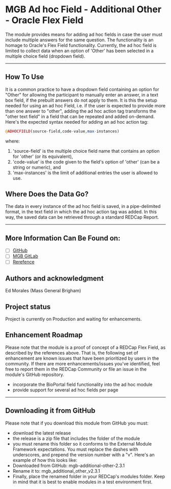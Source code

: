  # MGB Ad hoc Field - Additional Other - Oracle Flex Field

 The module provides means for adding ad hoc fields in case the user must include multiple answers for the same question. The functionality is an homage to Oracle's Flex Field functionality. Currently, the ad hoc field is limited to collect data when an option of 'Other' has been selected in a multiple choice field (dropdown field).

***

## How To Use

It is a common practice to have a dropdown field containing an option for "Other" for allowing the participant to manually enter an answer, in a text box field, if the prebuilt answers do not apply to them. 
It is this the setup needed for using an ad hoc Field, i.e. if the user is expected to provide more than one answer to "other",  adding the ad hoc action tag transforms the "other text field" in a field that can be repeated and added on-demand.
Here's the expected syntax needed for adding an ad hoc action tag:

```php
@ADHOCFIELD(source-field,code-value,max-instances)
```
where:
 1. 'source-field' is the multiple choice field name that contains an option for 'other' (or its equivalent), 
 1. 'code-value' is the code given to the field's option of 'other' (can be a string or numeric), and 
 1. 'max-instances' is the limit of additional entries the user is allowed to use.

## Where Does the Data Go?

The data in every instance of the ad hoc field is saved, in a pipe-delimited format, in the text field in which the ad hoc action tag was added.
In this way, the saved data can be retrieved through a standard REDCap Report.

***

## More Information Can Be Found on:

- [ ] [GitHub](https://github.com/PHSERIS/mgb-additional-other) 
- [ ] [MGB GitLab](https://gitlab-scm.partners.org/redcap_edc/mgb-flex-field)
- [ ] [Rerefence](https://docs.oracle.com/cd/A60725_05/html/comnls/us/fnd/10gch5.htm)

## Authors and acknowledgment
Ed Morales (Mass General Brigham)

## Project status
Project is currently on Production and waiting for enhancements.

## Enhancement Roadmap
Please note that the module is a proof of concept of a REDCap Flex Field, as described by the references above.
That is, the following set of enhancement are known issues that have been prioritized by users in the community.
If there are more enhancements/issues you've identified, feel free to report them in the REDCap Community or file an issue in the module's GitHub repository.

- incorporate the BioPortal field functionality into the ad hoc module
- provide support for several ad hoc fields per page

***

## Downloading it from GitHub
Please note that if you download this module from GitHub you must:
- download the latest release
- the release is a zip file that includes the folder of the module
- you must rename this folder so it conforms to the External Module Framework expectations. You must replace the dashes with underscores, and prepend the version number with a "v". Here's an example of how this looks like:
- Downloaded from GitHub: mgb-additional-other-2.3.1
- Rename it to: mgb_additional_other_v2.3.1
- Finally, place the renamed folder in your REDCap's modules folder. Keep in mind that it is best to enable modules in a test environment first.